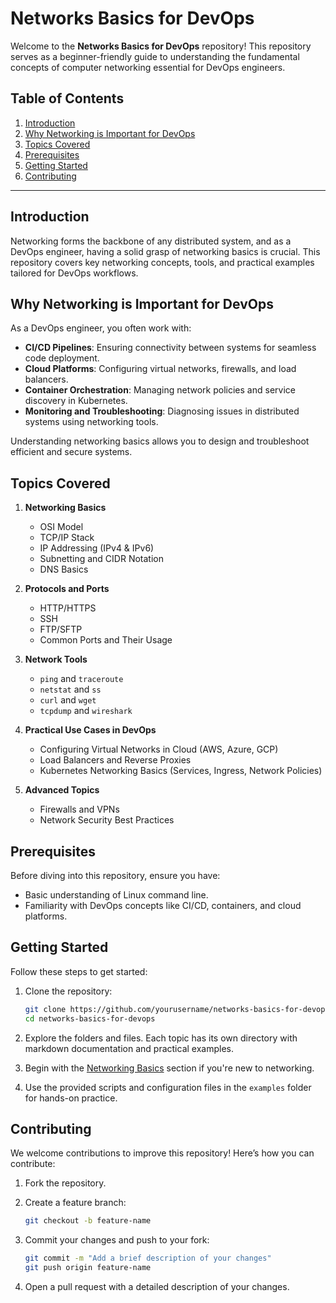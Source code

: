 # Networks Basics for DevOps

Welcome to the **Networks Basics for DevOps** repository! This repository serves as a beginner-friendly guide to understanding the fundamental concepts of computer networking essential for DevOps engineers.

## Table of Contents

1. [Introduction](#introduction)
2. [Why Networking is Important for DevOps](#why-networking-is-important-for-devops)
3. [Topics Covered](#topics-covered)
4. [Prerequisites](#prerequisites)
5. [Getting Started](#getting-started)
6. [Contributing](#contributing)

---

## Introduction

Networking forms the backbone of any distributed system, and as a DevOps engineer, having a solid grasp of networking basics is crucial. This repository covers key networking concepts, tools, and practical examples tailored for DevOps workflows.

## Why Networking is Important for DevOps

As a DevOps engineer, you often work with:

- **CI/CD Pipelines**: Ensuring connectivity between systems for seamless code deployment.
- **Cloud Platforms**: Configuring virtual networks, firewalls, and load balancers.
- **Container Orchestration**: Managing network policies and service discovery in Kubernetes.
- **Monitoring and Troubleshooting**: Diagnosing issues in distributed systems using networking tools.

Understanding networking basics allows you to design and troubleshoot efficient and secure systems.

## Topics Covered

1. **Networking Basics**
   - OSI Model
   - TCP/IP Stack
   - IP Addressing (IPv4 & IPv6)
   - Subnetting and CIDR Notation
   - DNS Basics

2. **Protocols and Ports**
   - HTTP/HTTPS
   - SSH
   - FTP/SFTP
   - Common Ports and Their Usage

3. **Network Tools**
   - `ping` and `traceroute`
   - `netstat` and `ss`
   - `curl` and `wget`
   - `tcpdump` and `wireshark`

4. **Practical Use Cases in DevOps**
   - Configuring Virtual Networks in Cloud (AWS, Azure, GCP)
   - Load Balancers and Reverse Proxies
   - Kubernetes Networking Basics (Services, Ingress, Network Policies)

5. **Advanced Topics**
   - Firewalls and VPNs
   - Network Security Best Practices

## Prerequisites

Before diving into this repository, ensure you have:

- Basic understanding of Linux command line.
- Familiarity with DevOps concepts like CI/CD, containers, and cloud platforms.

## Getting Started

Follow these steps to get started:

1. Clone the repository:

    ```bash
    git clone https://github.com/yourusername/networks-basics-for-devops.git
    cd networks-basics-for-devops
    ```

2. Explore the folders and files. Each topic has its own directory with markdown documentation and practical examples.

3. Begin with the [Networking Basics](./networking-basics) section if you're new to networking.

4. Use the provided scripts and configuration files in the `examples` folder for hands-on practice.

## Contributing

We welcome contributions to improve this repository! Here’s how you can contribute:

1. Fork the repository.
2. Create a feature branch:

    ```bash
    git checkout -b feature-name
    ```

3. Commit your changes and push to your fork:

    ```bash
    git commit -m "Add a brief description of your changes"
    git push origin feature-name
    ```

4. Open a pull request with a detailed description of your changes.
